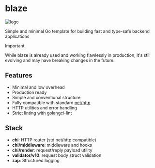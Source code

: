 # blaze

![logo](https://github.com/paologaleotti/blaze/assets/45665769/a0c691df-b76b-4a4a-ac44-c622dd458352)

Simple and minimal Go template for building fast and type-safe backend applications

> [!IMPORTANT]
> While blaze is already used and working flawlessly in production, it's still evolving and may have breaking changes in the future.

## Features
- Minimal and low overhead
- Production ready
- Simple and conventional structure
- Fully compatible with standard [net/http](https://pkg.go.dev/net/http)
- HTTP utilities and error handling
- Strict linting with [golangci-lint](https://golangci-lint.run/)

## Stack
- **chi**: HTTP router (std net/http compatible)
- **chi/middleware**: middleware and hooks
- **chi/render**: request/reply payload utility
- **validator/v10**: request body struct validation
- **zap**: Structured logging
